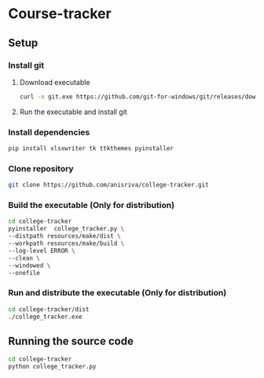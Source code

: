 # Course-tracker

## Setup

### Install git

1. Download executable

   ```bash
   curl -o git.exe https://github.com/git-for-windows/git/releases/download/v2.33.0.windows.2/Git-2.33.0.2-64-bit.exe
   ```

2. Run the executable and install git

### Install dependencies

```bash
pip install xlsxwriter tk ttkthemes pyinstaller
```

### Clone repository

```bash
git clone https://github.com/anisriva/college-tracker.git
```

### Build the executable (Only for distribution)

```bash
cd college-tracker
pyinstaller  college_tracker.py \
--distpath resources/make/dist \
--workpath resources/make/build \
--log-level ERROR \
--clean \
--windowed \
--onefile 
```

### Run and distribute the executable (Only for distribution)

```bash
cd college-tracker/dist
./college_tracker.exe
```

## Running the source code

```bash
cd college-tracker
python college_tracker.py
```
